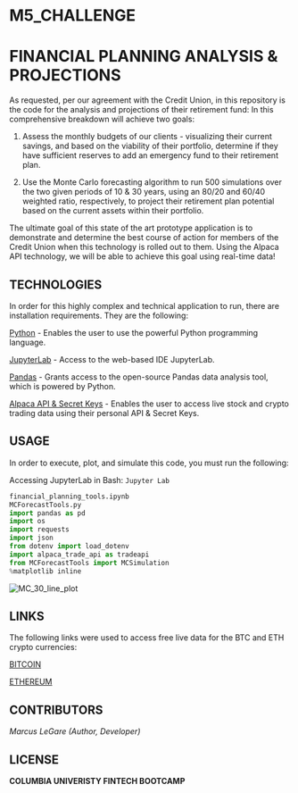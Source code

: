 # M5_CHALLENGE

# FINANCIAL PLANNING ANALYSIS & PROJECTIONS

As requested, per our agreement with the Credit Union, in this repository is the code for the analysis and projections of their retirement fund: In this comprehensive breakdown will achieve two goals:

1. Assess the monthly budgets of our clients - visualizing their current savings, and based on the viability of their portfolio, determine if they have sufficient reserves to add an emergency fund to their retirement plan.

2. Use the Monte Carlo forecasting algorithm to run 500 simulations over the two given periods of 10 & 30 years, using an 80/20 and 60/40 weighted ratio, respectively, to project their retirement plan potential based on the current assets within their portfolio. 

The ultimate goal of this state of the art prototype application is to demonstrate and determine the best course of action for members of the Credit Union when this technology is rolled out to them. Using the Alpaca API technology, we will be able to achieve this goal using real-time data!


## TECHNOLOGIES

In order for this highly complex and technical application to run, there are installation requirements. They are the following:

[Python](https://www.python.org/downloads/) - Enables the user to use the powerful Python programming language.

[JupyterLab](https://jupyter.org/) - Access to the web-based IDE JupyterLab.  

[Pandas](https://pandas.pydata.org/) - Grants access to the open-source Pandas data analysis tool, which is powered by Python.

[Alpaca API & Secret Keys](https://alpaca.markets/) - Enables the user to access live stock and crypto trading data using their personal API & Secret Keys.


## USAGE

In order to execute, plot, and simulate this code, you must run the following:

Accessing JupyterLab in Bash: `Jupyter Lab`

```python
financial_planning_tools.ipynb
MCForecastTools.py
import pandas as pd
import os
import requests
import json
from dotenv import load_dotenv
import alpaca_trade_api as tradeapi
from MCForecastTools import MCSimulation
%matplotlib inline
```

![MC_30_line_plot](https://user-images.githubusercontent.com/127421460/236598604-df2f4bce-73c7-4913-98c2-186641b547a8.png)


## LINKS
The following links were used to access free live data for the BTC and ETH crypto currencies:

[BITCOIN](https://api.alternative.me/v2/ticker/Bitcoin/?convert=USD)

[ETHEREUM](https://api.alternative.me/v2/ticker/Ethereum/?convert=USD)


## CONTRIBUTORS

*Marcus LeGare (Author, Developer)*


## LICENSE

**COLUMBIA UNIVERISTY FINTECH BOOTCAMP**

